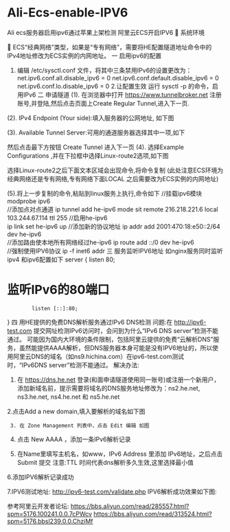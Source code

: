 # Ali-Ecs-enable-IPV6
Ali ecs服务器启用ipv6通过苹果上架检测
	阿里云ECS开启IPV6 
	系统环境
 
	ECS“经典网络”类型，如果是“专有网络”，需要将HE配置隧道地址命令中的IPv4地址修改为ECS实例的内网地址。
一 启用ipv6的配置
1. 编辑 /etc/sysctl.conf 文件，将其中三条禁用IPv6的设置更改为： 
net.ipv6.conf.all.disable_ipv6 = 0
net.ipv6.conf.default.disable_ipv6 = 0
net.ipv6.conf.lo.disable_ipv6 = 0
2.让配置生效
运行 sysctl -p 的命令，启用IPv6 
二 申请隧道
 (1). 在浏览器中打开 https://www.tunnelbroker.net 
注册账号,并登陆,然后点击页面上Create Regular Tunnel,进入下一页.
 
(2). IPv4 Endpoint (Your side):填入服务器的公网地址, 如下图
 
(3). Available Tunnel Server:可用的通道服务器选择其中一项,如下
 
然后点击最下方按钮 Create Tunnel 进入下一页
(4). 选择Example Configurations ,并在下拉框中选择Linux-route2选项,如下图
 
选择Linux-route2之后下面文本区域会出现命令,将命令复制
(此处注意ECS环境为经典网络还是专有网络,专有网络下面LOCAL 之后需要改为ECS实例的内网地址)
 
(5).将上一步复制的命令,粘贴到linux服务上执行,命令如下
//挂载ipv6模块
modprobe ipv6   
//添加点对点通道
ip tunnel add he-ipv6 mode sit remote 216.218.221.6 local 103.244.67.114 ttl 255
//启用he-ipv6  
ip link set he-ipv6 up
//添加新的协议地址
ip addr add 2001:470:18:e50::2/64 dev he-ipv6   
//添加路由使本地所有网络经过he-ipv6
ip route add ::/0 dev he-ipv6     
//强制使用IPV6协议
ip -f inet6 addr
三 服务监听IPV6地址
如nginx服务同时监听ipv4 和ipv6配置如下
server {
            listen 80;
# 监听IPv6的80端口
            listen [::]:80;
}
四 用HE提供的免费DNS解析服务通过IPv6 DNS检测 
问题:在 http://ipv6-test.com 提交网址检测IPv6访问时，会问到为什么“IPv6 DNS server”检测不能通过。 
可能因为国内大环境的条件限制，包括阿里云提供的免费“云解析DNS”服务，虽然能提供AAAA解析，但DNS服务器本身可能是没有IPV6地址的，所以使用阿里云DNS的域名（如ns9.hichina.com）在ipv6-test.com测试时，“IPv6DNS server”检测不能通过。 
解决办法:
1. 在 https://dns.he.net 登录(和面申请隧道使用同一账号)或注册一个新用户，添加新域名前，提示需要将域名的DNS服务地址修改为：ns2.he.net, ns3.he.net, ns4.he.net 和 ns5.he.net 
 

2.点击Add a new domain,填入要解析的域名如下图
 
     3. 在 Zone Management 列表中，点击 Edit 编辑 如图
 
4. 点击 New AAAA ，添加一条IPv6解析记录 
 
5. 在Name里填写主机名，如www，IPv6 Address 里添加 IPv6地址，之后点击 Submit 提交 
注意:TTL 时间代表dns解析多久生效,这里选择最小值
 
6.添加IPV6解析记录成功
 
7.IPV6测试地址:
http://ipv6-test.com/validate.php 
IPV6解析成功效果如下图:
 
参考阿里云开发者论坛:
https://bbs.aliyun.com/read/285557.html?spm=5176.100241.0.0.7cPWcv
https://bbs.aliyun.com/read/313524.html?spm=5176.bbsl239.0.0.ChziMf
